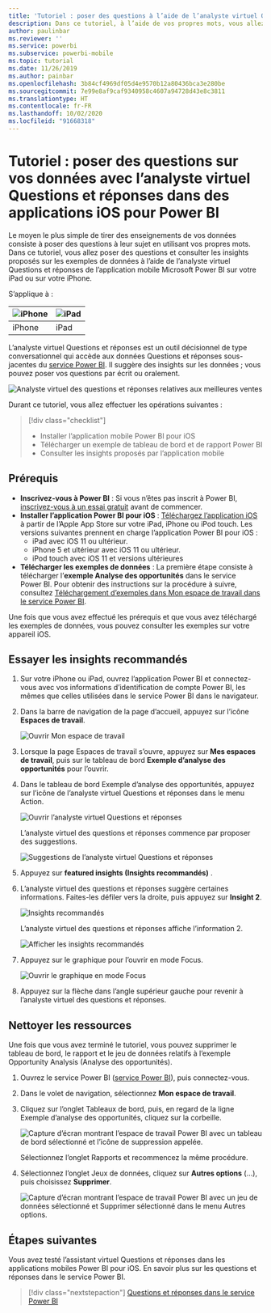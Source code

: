 ```yaml
---
title: 'Tutoriel : poser des questions à l’aide de l’analyste virtuel Questions et réponses dans des applications iOS'
description: Dans ce tutoriel, à l’aide de vos propres mots, vous allez poser des questions sur l’exemple de données à l’analyste virtuel Questions et réponses de l’application Power BI Mobile sur votre appareil iOS.
author: paulinbar
ms.reviewer: ''
ms.service: powerbi
ms.subservice: powerbi-mobile
ms.topic: tutorial
ms.date: 11/26/2019
ms.author: painbar
ms.openlocfilehash: 3b84cf4969df05d4e9570b12a80436bca3e280be
ms.sourcegitcommit: 7e99e8af9caf9340958c4607a94728d43e8c3811
ms.translationtype: HT
ms.contentlocale: fr-FR
ms.lasthandoff: 10/02/2020
ms.locfileid: "91668318"
---
```

# <a name="tutorial-ask-questions-about-your-data-with-the-qa-virtual-analyst-in-the-power-bi-ios-apps"></a>Tutoriel : poser des questions sur vos données avec l’analyste virtuel Questions et réponses dans des applications iOS pour Power BI

Le moyen le plus simple de tirer des enseignements de vos données consiste à poser des questions à leur sujet en utilisant vos propres mots. Dans ce tutoriel, vous allez poser des questions et consulter les insights proposés sur les exemples de données à l’aide de l’analyste virtuel Questions et réponses de l’application mobile Microsoft Power BI sur votre iPad ou sur votre iPhone. 

S’applique à :

| ![iPhone](./media/tutorial-mobile-apps-ios-qna/iphone-logo-50-px.png) | ![iPad](./media/tutorial-mobile-apps-ios-qna/ipad-logo-50-px.png) |
|:--- |:--- |
| iPhone |iPad |

L’analyste virtuel Questions et réponses est un outil décisionnel de type conversationnel qui accède aux données Questions et réponses sous-jacentes du [service Power BI](https://powerbi.com). Il suggère des insights sur les données ; vous pouvez poser vos questions par écrit ou oralement.

![Analyste virtuel des questions et réponses relatives aux meilleures ventes](./media/tutorial-mobile-apps-ios-qna/power-bi-ios-q-n-a-top-sale-intro.png)

Durant ce tutoriel, vous allez effectuer les opérations suivantes :

> [!div class="checklist"]
> * Installer l’application mobile Power BI pour iOS
> * Télécharger un exemple de tableau de bord et de rapport Power BI
> * Consulter les insights proposés par l’application mobile

## <a name="prerequisites"></a>Prérequis

* **Inscrivez-vous à Power BI** : Si vous n’êtes pas inscrit à Power BI, [inscrivez-vous à un essai gratuit](https://app.powerbi.com/signupredirect?pbi_source=web) avant de commencer.
* **Installer l’application Power BI pour iOS** : [Téléchargez l’application iOS](https://apps.apple.com/app/microsoft-power-bi/id929738808) à partir de l’Apple App Store sur votre iPad, iPhone ou iPod touch. Les versions suivantes prennent en charge l’application Power BI pour iOS :
  * iPad avec iOS 11 ou ultérieur.
  * iPhone 5 et ultérieur avec iOS 11 ou ultérieur. 
  * iPod touch avec iOS 11 et versions ultérieures
* **Télécharger les exemples de données** : La première étape consiste à télécharger l’**exemple Analyse des opportunités** dans le service Power BI. Pour obtenir des instructions sur la procédure à suivre, consultez [Téléchargement d’exemples dans Mon espace de travail dans le service Power BI](./mobile-apps-download-samples.md).


Une fois que vous avez effectué les prérequis et que vous avez téléchargé les exemples de données, vous pouvez consulter les exemples sur votre appareil iOS.

## <a name="try-featured-insights"></a>Essayer les insights recommandés
1. Sur votre iPhone ou iPad, ouvrez l’application Power BI et connectez-vous avec vos informations d’identification de compte Power BI, les mêmes que celles utilisées dans le service Power BI dans le navigateur.

2. Dans la barre de navigation de la page d’accueil, appuyez sur l’icône **Espaces de travail**.

    ![Ouvrir Mon espace de travail](./media/tutorial-mobile-apps-ios-qna/power-bi-qna-open-myworkspace.png)

3. Lorsque la page Espaces de travail s’ouvre, appuyez sur **Mes espaces de travail**, puis sur le tableau de bord **Exemple d’analyse des opportunités** pour l’ouvrir.


3. Dans le tableau de bord Exemple d’analyse des opportunités, appuyez sur l’icône de l’analyste virtuel Questions et réponses dans le menu Action.

    ![Ouvrir l’analyste virtuel Questions et réponses](./media/tutorial-mobile-apps-ios-qna/power-bi-qna-open-qna.png)

    L’analyste virtuel des questions et réponses commence par proposer des suggestions.

    ![Suggestions de l’analyste virtuel Questions et réponses](./media/tutorial-mobile-apps-ios-qna/power-bi-qna-suggestions.png)

3. Appuyez sur **featured insights (Insights recommandés)** .

4. L’analyste virtuel des questions et réponses suggère certaines informations. Faites-les défiler vers la droite, puis appuyez sur **Insight 2**.

    ![Insights recommandés](./media/tutorial-mobile-apps-ios-qna/power-bi-ios-qna-suggest-insight-2.png)

   L’analyste virtuel des questions et réponses affiche l’information 2.

    ![Afficher les insights recommandés](./media/tutorial-mobile-apps-ios-qna/power-bi-ios-qna-show-insight-2.png)

5. Appuyez sur le graphique pour l’ouvrir en mode Focus.

    ![Ouvrir le graphique en mode Focus](./media/tutorial-mobile-apps-ios-qna/power-bi-ios-qna-open-insight-2.png)

6. Appuyez sur la flèche dans l’angle supérieur gauche pour revenir à l’analyste virtuel des questions et réponses.

## <a name="clean-up-resources"></a>Nettoyer les ressources

Une fois que vous avez terminé le tutoriel, vous pouvez supprimer le tableau de bord, le rapport et le jeu de données relatifs à l’exemple Opportunity Analysis (Analyse des opportunités).

1. Ouvrez le service Power BI ([service Power BI](https://app.powerbi.com)), puis connectez-vous.

2. Dans le volet de navigation, sélectionnez **Mon espace de travail**.

3. Cliquez sur l’onglet Tableaux de bord, puis, en regard de la ligne Exemple d’analyse des opportunités, cliquez sur la corbeille.

    ![Capture d’écran montrant l’espace de travail Power BI avec un tableau de bord sélectionné et l’icône de suppression appelée.](./media/tutorial-mobile-apps-ios-qna/power-bi-tutorial-mobile-apps-ios-qna-delete-opportunity-analysis-sample.png)

    Sélectionnez l’onglet Rapports et recommencez la même procédure.

4. Sélectionnez l’onglet Jeux de données, cliquez sur **Autres options** (...), puis choisissez **Supprimer**.

    ![Capture d’écran montrant l’espace de travail Power BI avec un jeu de données sélectionné et Supprimer sélectionné dans le menu Autres options.](./media/tutorial-mobile-apps-ios-qna/power-bi-tutorial-mobile-apps-ios-qna-delete-opportunity-analysis-sample-datasets.png)

## <a name="next-steps"></a>Étapes suivantes

Vous avez testé l’assistant virtuel Questions et réponses dans les applications mobiles Power BI pour iOS. En savoir plus sur les questions et réponses dans le service Power BI.
> [!div class="nextstepaction"]
> [Questions et réponses dans le service Power BI](../end-user-q-and-a.md)